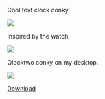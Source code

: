 Cool text clock conky.

<img src="https://skandyns.github.io/img/qlocktwo-conky.png"/>

Inspired by the watch.

<img src="https://skandyns.github.io/img/qlocktwo-watch.jpg"/>

Qlocktwo conky on my desktop.

<img src="https://skandyns.github.io/img/qlocktwo-conky-desktop.png"/>

<a href="https://github.com/skandyns/qlocktwo-conky" target="_blank">Download</a>
